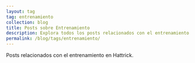 ```yaml
---
layout: tag
tag: entrenamiento
collection: blog
title: Posts sobre Entrenamiento
description: Explora todos los posts relacionados con el entrenamiento en Hattrick.
permalink: /blog/tags/entrenamiento/
---
```


Posts relacionados con el entrenamiento en Hattrick.
